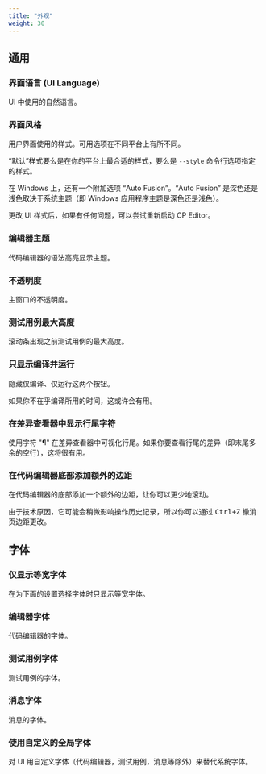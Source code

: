 ```yaml
---
title: "外观"
weight: 30
---
```


## 通用

### 界面语言 (UI Language)

UI 中使用的自然语言。

### 界面风格

用户界面使用的样式。可用选项在不同平台上有所不同。

“默认”样式要么是在你的平台上最合适的样式，要么是 `--style` 命令行选项指定的样式。

在 Windows 上，还有一个附加选项 “Auto Fusion”。“Auto Fusion” 是深色还是浅色取决于系统主题（即 Windows 应用程序主题是深色还是浅色）。

更改 UI 样式后，如果有任何问题，可以尝试重新启动 CP Editor。

### 编辑器主题

代码编辑器的语法高亮显示主题。

### 不透明度

主窗口的不透明度。

### 测试用例最大高度

滚动条出现之前测试用例的最大高度。

### 只显示编译并运行

隐藏仅编译、仅运行这两个按钮。

如果你不在乎编译所用的时间，这或许会有用。

### 在差异查看器中显示行尾字符

使用字符 "¶" 在差异查看器中可视化行尾。如果你要查看行尾的差异（即末尾多余的空行），这将很有用。

### 在代码编辑器底部添加额外的边距

在代码编辑器的底部添加一个额外的边距，让你可以更少地滚动。

由于技术原因，它可能会稍微影响操作历史记录，所以你可以通过 <kbd>Ctrl+Z</kbd> 撤消页边距更改。

## 字体

### 仅显示等宽字体

在为下面的设置选择字体时只显示等宽字体。

### 编辑器字体

代码编辑器的字体。

### 测试用例字体

测试用例的字体。

### 消息字体

消息的字体。

### 使用自定义的全局字体

对 UI 用自定义字体（代码编辑器，测试用例，消息等除外）来替代系统字体。
